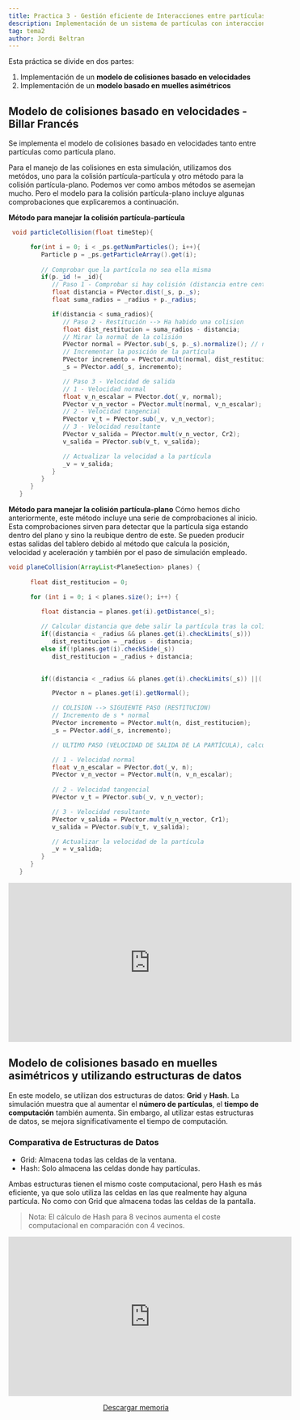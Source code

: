 ```yaml
---
title: Practica 3 - Gestión eficiente de Interacciones entre partículas
description: Implementación de un sistema de partículas con interacciones entre las partículas que lo forman y creación de estructuras de datos para la gestión eficiente de las colisiones entre las partículas
tag: tema2
author: Jordi Beltran
---
```


Esta práctica se divide en dos partes:
1. Implementación de un **modelo de colisiones basado en velocidades**
2. Implementación de un **modelo basado en muelles asimétricos**

## Modelo de colisiones basado en velocidades - Billar Francés

Se implementa el modelo de colisiones basado en velocidades tanto entre partículas como partícula plano.

Para el manejo de las colisiones en esta simulación, utilizamos dos metódos, uno para la colisión partícula-partícula y otro método para la colisión partícula-plano. Podemos ver como ambos métodos se asemejan mucho. Pero el modelo para la colisión partícula-plano incluye algunas comprobaciones que explicaremos a continuación.

**Método para manejar la colisión partícula-partícula**
```java
 void particleCollision(float timeStep){

      for(int i = 0; i < _ps.getNumParticles(); i++){
         Particle p = _ps.getParticleArray().get(i);
         
         // Comprobar que la partícula no sea ella misma
         if(p._id != _id){
            // Paso 1 - Comprobar si hay colisión (distancia entre centros es menor que la suma de los radios)
            float distancia = PVector.dist(_s, p._s);
            float suma_radios = _radius + p._radius;

            if(distancia < suma_radios){
               // Paso 2 - Restitución --> Ha habido una colision
               float dist_restitucion = suma_radios - distancia;
               // Mirar la normal de la colisión
               PVector normal = PVector.sub(_s, p._s).normalize(); // no se si es asi
               // Incrementar la posición de la partícula
               PVector incremento = PVector.mult(normal, dist_restitucion);
               _s = PVector.add(_s, incremento);

               // Paso 3 - Velocidad de salida
               // 1 - Velocidad normal
               float v_n_escalar = PVector.dot(_v, normal);
               PVector v_n_vector = PVector.mult(normal, v_n_escalar);
               // 2 - Velocidad tangencial
               PVector v_t = PVector.sub(_v, v_n_vector);
               // 3 - Velocidad resultante
               PVector v_salida = PVector.mult(v_n_vector, Cr2);
               v_salida = PVector.sub(v_t, v_salida);

               // Actualizar la velocidad a la partícula
               _v = v_salida;
            }
         }
      }
   }
```
**Método para manejar la colisión partícula-plano**
Cómo hemos dicho anteriormente, este método incluye una serie de comprobaciones al inicio. Esta comprobaciones sirven para detectar que la partícula siga estando dentro del plano y sino la reubique dentro de este. Se pueden producir estas salidas del tablero debido al método que calcula la posición, velocidad y aceleración y también por el paso de simulación empleado.

```java
void planeCollision(ArrayList<PlaneSection> planes) {
      
      float dist_restitucion = 0;

      for (int i = 0; i < planes.size(); i++) {
         
         float distancia = planes.get(i).getDistance(_s);

         // Calcular distancia que debe salir la partícula tras la colisión en el plano
         if((distancia < _radius && planes.get(i).checkLimits(_s)))
            dist_restitucion = _radius - distancia;
         else if(!planes.get(i).checkSide(_s))
            dist_restitucion = _radius + distancia;
         

         if((distancia < _radius && planes.get(i).checkLimits(_s)) ||(!planes.get(i).checkSide(_s))){

            PVector n = planes.get(i).getNormal();

            // COLISION --> SIGUIENTE PASO (RESTITUCION)
            // Incremento de s * normal
            PVector incremento = PVector.mult(n, dist_restitucion);
            _s = PVector.add(_s, incremento);

            // ULTIMO PASO (VELOCIDAD DE SALIDA DE LA PARTÍCULA), calcular la velocidad de salida de la partícula tras la colisión

            // 1 - Velocidad normal
            float v_n_escalar = PVector.dot(_v, n);
            PVector v_n_vector = PVector.mult(n, v_n_escalar);
            
            // 2 - Velocidad tangencial
            PVector v_t = PVector.sub(_v, v_n_vector);

            // 3 - Velocidad resultante
            PVector v_salida = PVector.mult(v_n_vector, Cr1);
            v_salida = PVector.sub(v_t, v_salida);

            // Actualizar la velocidad de la partícula
            _v = v_salida;
         }
      }
   }
```

<div align="center">
<iframe width="560" height="315" src="https://www.youtube.com/embed/rkpXpWtjbr0?si=kFBfFMjXcAj0CWmx" title="YouTube video player" frameborder="0" allow="accelerometer; autoplay; clipboard-write; encrypted-media; gyroscope; picture-in-picture; web-share" referrerpolicy="strict-origin-when-cross-origin" allowfullscreen></iframe>
</div>

## Modelo de colisiones basado en muelles asimétricos y utilizando estructuras de datos


En este modelo, se utilizan dos estructuras de datos: **Grid** y **Hash**. La simulación muestra que al aumentar el **número de partículas**, el **tiempo de computación** también aumenta. Sin embargo, al utilizar estas estructuras de datos, se mejora significativamente el tiempo de computación.

### Comparativa de Estructuras de Datos
- Grid: Almacena todas las celdas de la ventana.
- Hash: Solo almacena las celdas donde hay partículas.

Ambas estructuras tienen el mismo coste computacional, pero Hash es más eficiente, ya que solo utiliza las celdas en las que realmente hay alguna partícula. No como con Grid que almacena todas las celdas de la pantalla.

> Nota: El cálculo de Hash para 8 vecinos aumenta el coste computacional en comparación con 4 vecinos.

<div align="center">
<iframe width="560" height="315" src="https://www.youtube.com/embed/sbcsAyQyKqw?si=Xy8XXfr3B53inBoJ" title="YouTube video player" frameborder="0" allow="accelerometer; autoplay; clipboard-write; encrypted-media; gyroscope; picture-in-picture; web-share" referrerpolicy="strict-origin-when-cross-origin" allowfullscreen></iframe>

<a href="../../pr3.pdf" target="_blank" 
type="application/octet-stream" download="Memoria_Pr3"> <i class="fa-solid fa-download fa-bounce"></i> Descargar memoria</a>
</div>